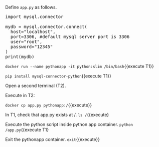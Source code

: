 

Define `app.py` as follows.
<pre class="file" data-filename="app.py" data-target="replace">
import mysql.connector

mydb = mysql.connector.connect(
  host="localhost", 
  port=3306, #default mysql server port is 3306
  user="root",
  password="12345"
)
print(mydb)
</pre>

`docker run --name pythonapp -it python:slim /bin/bash`{{execute T1}}

`pip install mysql-connector-python`{{execute T1}}

Open a second terminal (T2). 

Execute in T2:

`docker cp app.py pythonapp:/`{{execute}}


In T1, check that app.py exists at /.
`ls /`{{execute}

Execute the python script inside python app container.
`python /app.py`{{execute T1}

Exit the pythonapp container.
`exit`{{execute}}

